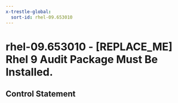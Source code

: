 ```yaml
---
x-trestle-global:
  sort-id: rhel-09.653010
---
```


# rhel-09.653010 - \[REPLACE_ME\] Rhel 9 Audit Package Must Be Installed.

## Control Statement
